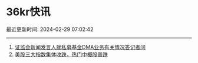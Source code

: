 # 36kr快讯

最近更新时间: 2024-02-29 07:02:42

--- 
1. [证监会新闻发言人就私募基金DMA业务有关情况答记者问](https://www.36kr.com/newsflashes/2668773663419652) 
2. [美股三大指数集体收跌，热门中概股普跌](https://www.36kr.com/newsflashes/2668742235548932) 
